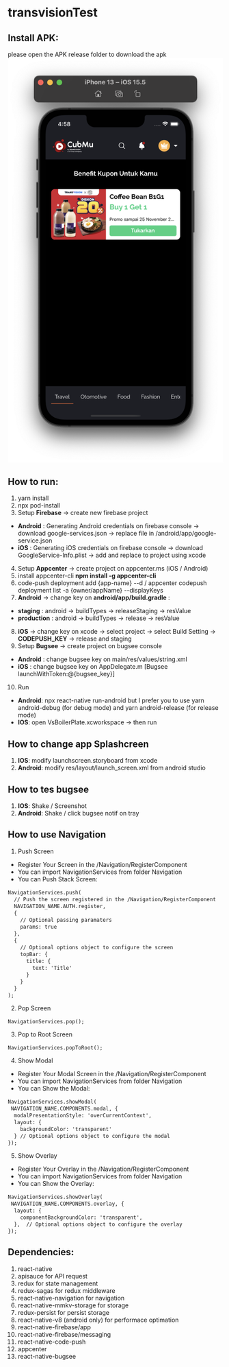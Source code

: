 # transvisionTest
## Install APK:
please open the APK release folder to download the apk
![alt-text-1](./src/Images/home.png "splash screen")
## How to run:
1. yarn install
2. npx pod-install
3. Setup **Firebase** -> create new firebase project
  * **Android** : Generating Android credentials on firebase console -> download google-services.json -> replace file in /android/app/google-service.json
  * **iOS** : Generating iOS credentials on firebase console -> download GoogleService-Info.plist -> add and replace to project using xcode
4. Setup **Appcenter** -> create project on appcenter.ms (iOS / Android)
5. install appcenter-cli **npm install -g appcenter-cli**
6. code-push deployment add {app-name} --d / appcenter codepush deployment list -a {owner/appName} --displayKeys
7. **Android** -> change key on **android/app/build.gradle** :
  * **staging** : android -> buildTypes -> releaseStaging -> resValue
  * **production** : android -> buildTypes -> release -> resValue
8. **iOS** -> change key on xcode -> select project -> select Build Setting -> **CODEPUSH_KEY** -> release and staging
9. Setup **Bugsee** -> create project on bugsee console
  * **Android** : change bugsee key on main/res/values/string.xml
  * **iOS** : change bugsee key on AppDelegate.m [Bugsee launchWithToken:@{bugsee_key}]
10. Run
  * **Android**: npx react-native run-android but I prefer you to use yarn android-debug (for debug mode) and yarn android-release (for release mode)
  * **IOS**: open VsBoilerPlate.xcworkspace -> then run

## How to change app Splashcreen
1. **IOS**: modify launchscreen.storyboard from xcode
2. **Android**: modify res/layout/launch_screen.xml from android studio

## How to tes bugsee
1. **IOS**: Shake / Screenshot
2. **Android**: Shake / click bugsee notif on tray

## How to use Navigation
1. Push Screen
 * Register Your Screen in the /Navigation/RegisterComponent
 * You can import NavigationServices from folder Navigation
 * You can Push Stack Screen:
```
NavigationServices.push(
  // Push the screen registered in the /Navigation/RegisterComponent
  NAVIGATION_NAME.AUTH.register,
  {
    // Optional passing paramaters
    params: true
  },
  {
    // Optional options object to configure the screen
    topBar: {
      title: {
        text: 'Title'
      }
    }
  }
);
```
2. Pop Screen
```
NavigationServices.pop();
```
3. Pop to Root Screen
```
NavigationServices.popToRoot();
```
4. Show Modal
 * Register Your Modal Screen in the /Navigation/RegisterComponent
 * You can import NavigationServices from folder Navigation
 * You can Show the Modal:
```
NavigationServices.showModal(
 NAVIGATION_NAME.COMPONENTS.modal, {
  modalPresentationStyle: 'overCurrentContext',
  layout: {
    backgroundColor: 'transparent'
  } // Optional options object to configure the modal
});
```
5. Show Overlay
 * Register Your Overlay in the /Navigation/RegisterComponent
 * You can import NavigationServices from folder Navigation
 * You can Show the Overlay:
```
NavigationServices.showOverlay(
 NAVIGATION_NAME.COMPONENTS.overlay, {
  layout: {
    componentBackgroundColor: 'transparent',
  },  // Optional options object to configure the overlay
});
```

## Dependencies:
1. react-native
2. apisauce for API request
3. redux for state management
4. redux-sagas for redux middleware
5. react-native-navigation for navigation
6. react-native-mmkv-storage for storage
7. redux-persist for persist storage
8. react-native-v8 (android only) for performace optimation
9. react-native-firebase/app
10. react-native-firebase/messaging
11. react-native-code-push
12. appcenter
13. react-native-bugsee
